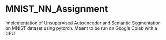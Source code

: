 # MNIST_NN_Assignment
Implementation of Unsupervised Autoencoder and Semantic Segmentation on MNIST dataset using pytorch.
Meant to be run on Google Colab with a GPU
